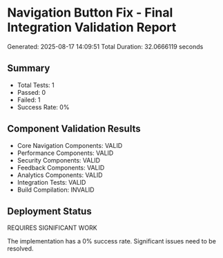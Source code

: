 ﻿# Navigation Button Fix - Final Integration Validation Report

Generated: 2025-08-17 14:09:51
Total Duration: 32.0666119 seconds

## Summary
- Total Tests: 1
- Passed: 0
- Failed: 1
- Success Rate: 0%

## Component Validation Results
- Core Navigation Components: VALID
- Performance Components: VALID
- Security Components: VALID
- Feedback Components: VALID
- Analytics Components: VALID
- Integration Tests: VALID
- Build Compilation: INVALID

## Deployment Status

REQUIRES SIGNIFICANT WORK

The implementation has a 0% success rate. Significant issues need to be resolved.

